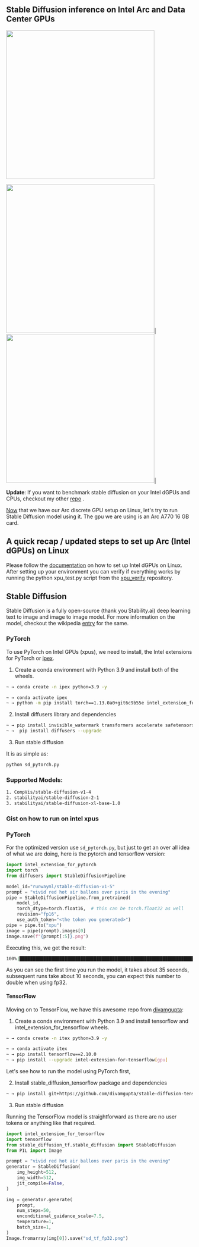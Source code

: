 ## Stable Diffusion inference on Intel Arc and Data Center GPUs



<img src="https://github.com/rahulunair/stable_diffusion_arc/assets/786476/36e194b1-8a17-47c7-89c3-995d989fae3f" width="400">

<img src="https://github.com/rahulunair/stable_diffusion_arc/assets/786476/93824391-eaf9-4e5d-a3de-ea6c813cf255" width="400">|<img src="https://github.com/rahulunair/stable_diffusion_arc/assets/786476/f010e3f8-6f8d-4e9f-9d1f-178d3571e7b9" width="400">|


**Update**: If you want to benchmark stable diffusion on your Intel dGPUs and CPUs, checkout my other [repo](https://github.com/rahulunair/stable_diffusion_xpu) .

[Now](https://blog.rahul.onl/posts/2022-08-12-arc-dgpu-linux.html) that we have our Arc discrete GPU setup on Linux, let's try to run Stable Diffusion model using it. The gpu we are using is an Arc A770 16 GB card.


## A quick recap / updated steps to set up Arc (Intel dGPUs) on Linux

Please follow the [documentation](https://dgpu-docs.intel.com/driver/installation.html) on how to set up Intel dGPUs on Linux. After setting up your environment you can verify if everything works by running the python xpu_test.py script from the [xpu_verify](htttps://github.com/rahulunair/xpu_verify) repository.


## Stable Diffusion

Stable Diffusion is a fully open-source (thank you Stability.ai) deep learning text to image and image to image model. For more information on the model,
checkout the wikipedia [entry](https://en.wikipedia.org/wiki/Stable_Diffusion) for the same.

### PyTorch

To use PyTorch on Intel GPUs (xpus), we need to install, the Intel extensions for PyTorch or [ipex](https://github.com/intel/intel-extension-for-pytorch).

1. Create a conda environment with Python 3.9 and install both of the wheels.

```bash
~ → conda create -n ipex python=3.9 -y
```
```bash
~ → conda activate ipex
~ → python -m pip install torch==1.13.0a0+git6c9b55e intel_extension_for_pytorch==1.13.120+xpu -f https://developer.intel.com/ipex-whl-stable-xpu
```

2. Install diffusers library and dependencies


```bash
~ → pip install invisible_watermark transformers accelerate safetensors
~ →  pip install diffusers --upgrade

```

3. Run stable diffusion

It is as simple as:

```bash
python sd_pytorch.py
```

### Supported Models:

```bash
1. CompVis/stable-diffusion-v1-4
2. stabilityai/stable-diffusion-2-1
3. stabilityai/stable-diffusion-xl-base-1.0
```

### Gist on how to run on intel xpus 

### PyTorch

For the optimized version use `sd_pytorch.py`, but just to get an over all idea of what we are doing, here is the pytorch and tensorflow version:

```python
import intel_extension_for_pytorch
import torch
from diffusers import StableDiffusionPipeline

model_id="runwayml/stable-diffusion-v1-5"
prompt = "vivid red hot air ballons over paris in the evening"
pipe = StableDiffusionPipeline.from_pretrained(
    model_id,
    torch_dtype=torch.float16,  # this can be torch.float32 as well
    revision="fp16",
    use_auth_token="<the token you generated>")
pipe = pipe.to("xpu")
image = pipe(prompt).images[0]
image.save(f"{prompt[:5]}.png")
```

Executing this, we get the result:

```bash
100%|██████████████████████████████████████████████████████████████████████████████████████████████████████████████| 50/50 [00:03<00:00, 12.70it/s]
```


As you can see the first time you run the model, it takes about 35 seconds, subsequent runs take about 10 seconds, you can expect this number to double when using fp32. 

#### TensorFlow

Moving on to TensorFlow, we have this awesome repo from [divamgupta](https://github.com/divamgupta/stable-diffusion-tensorflow):

1. Create a conda environment with Python 3.9 and install tensorflow and intel_extension_for_tensorflow wheels.

```bash
~ → conda create -n itex python=3.9 -y
```

```bash
~ → conda activate itex
~ → pip install tensorflow==2.10.0
~ → pip install --upgrade intel-extension-for-tensorflow[gpu]
```

Let's see how to run the model using PyTorch first,

2. Install stable_diffusion_tensorflow package and dependencies


```bash
~ → pip install git+https://github.com/divamgupta/stable-diffusion-tensorflow ftfy pillow tqdm regex tensorflow-addons
```

3. Run stable diffusion

Running the TensorFlow model is straightforward as there are no user tokens or anything like that required.

```python
import intel_extension_for_tensorflow
import tensorflow
from stable_diffusion_tf.stable_diffusion import StableDiffusion
from PIL import Image

prompt = "vivid red hot air ballons over paris in the evening"
generator = StableDiffusion(
    img_height=512,
    img_width=512,
    jit_compile=False,
)

img = generator.generate(
    prompt,
    num_steps=50,
    unconditional_guidance_scale=7.5,
    temperature=1,
    batch_size=1,
)
Image.fromarray(img[0]).save("sd_tf_fp32.png")
```
